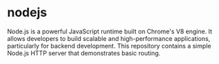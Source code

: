 # nodejs
Node.js is a powerful JavaScript runtime built on Chrome's V8 engine. It allows developers to build scalable and high-performance applications, particularly for backend development. This repository contains a simple Node.js HTTP server that demonstrates basic routing.
